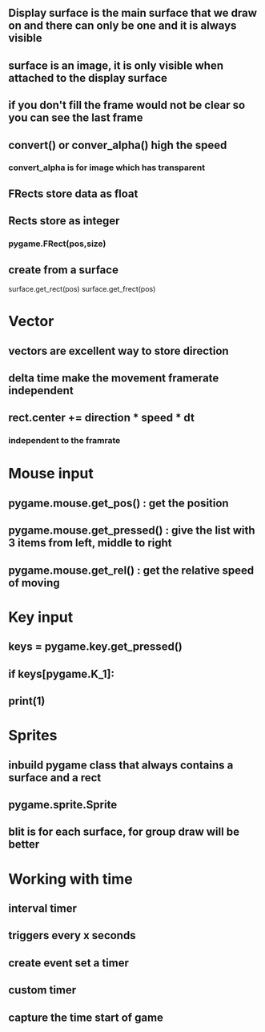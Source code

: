 ## Display surface is the main surface that we draw on and there can only be one and it is always  visible

## surface is an image, it is only visible when attached to the display surface

## if you don't fill the frame would not be clear so you can see the last frame

## convert() or conver_alpha() high the speed
### convert_alpha is for image which has transparent

## FRects store data as float
## Rects store as integer
### pygame.FRect(pos,size)

## create from a surface
surface.get_rect(pos)
surface.get_frect(pos)


# Vector
## vectors  are excellent way to store direction
## delta time make the movement framerate independent

## rect.center += direction * speed * dt
### independent to the framrate


# Mouse input
## pygame.mouse.get_pos() : get the position
## pygame.mouse.get_pressed() : give the list with 3 items from left, middle to right

## pygame.mouse.get_rel() : get the relative speed of moving

# Key input
## keys = pygame.key.get_pressed()
## if keys[pygame.K_1]:
##   print(1)

# Sprites
## inbuild pygame class that always contains a surface and a rect
## pygame.sprite.Sprite

## blit is for each surface, for group draw will be better

# Working with time
## interval timer
## triggers every x seconds
## create event set a timer

## custom timer
## capture the time start of game
